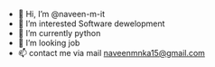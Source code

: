 - 👋 Hi, I’m @naveen-m-it
- 👀 I’m interested Software dewelopment
- 🌱 I’m currently python
- 💞️ I’m looking job
- 📫 contact me via mail naveenmnka15@gmail.com
